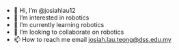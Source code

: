 - 👋 Hi, I’m @josiahlau12
- 👀 I’m interested in robotics
- 🌱 I’m currently learning robotics
- 💞️ I’m looking to collaborate on robotics
- 📫 How to reach me email josiah.lau.teong@dss.edu.my

<!---
josiahlau12/josiahlau12 is a ✨ special ✨ repository because its `README.md` (this file) appears on your GitHub profile.
You can click the Preview link to take a look at your changes.
--->
